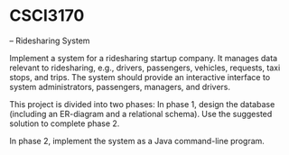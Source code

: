 # CSCI3170
– Ridesharing System

Implement a system for a ridesharing startup company. It manages data relevant to ridesharing, e.g., drivers, passengers, vehicles, requests, taxi stops, and trips. The system should provide an interactive interface to system administrators, passengers, managers, and drivers.

This project is divided into two phases:
In phase 1, design the database (including an ER-diagram and a relational schema). Use the suggested solution to complete phase 2.

In phase 2, implement the system as a Java command-line program.

